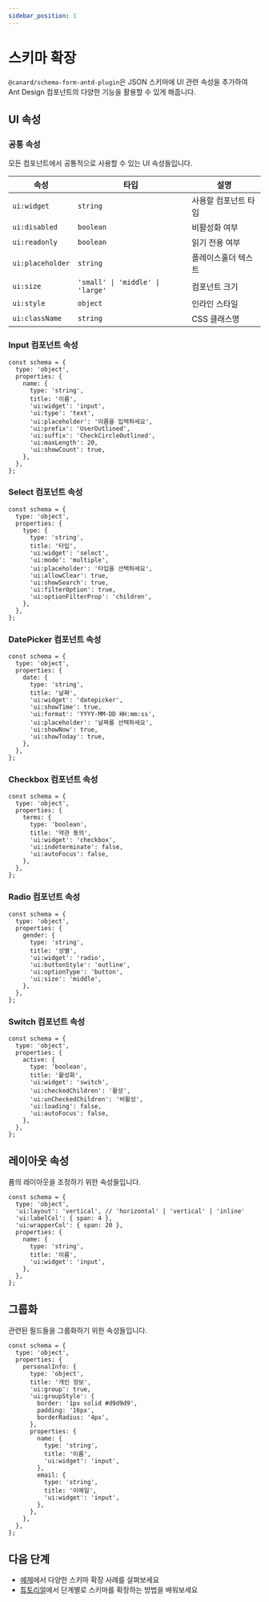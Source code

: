 ```yaml
---
sidebar_position: 1
---
```


# 스키마 확장

`@canard/schema-form-antd-plugin`은 JSON 스키마에 UI 관련 속성을 추가하여 Ant Design 컴포넌트의 다양한 기능을 활용할 수 있게 해줍니다.

## UI 속성

### 공통 속성

모든 컴포넌트에서 공통적으로 사용할 수 있는 UI 속성들입니다.

| 속성             | 타입                             | 설명                 |
| ---------------- | -------------------------------- | -------------------- |
| `ui:widget`      | `string`                         | 사용할 컴포넌트 타입 |
| `ui:disabled`    | `boolean`                        | 비활성화 여부        |
| `ui:readonly`    | `boolean`                        | 읽기 전용 여부       |
| `ui:placeholder` | `string`                         | 플레이스홀더 텍스트  |
| `ui:size`        | `'small' \| 'middle' \| 'large'` | 컴포넌트 크기        |
| `ui:style`       | `object`                         | 인라인 스타일        |
| `ui:className`   | `string`                         | CSS 클래스명         |

### Input 컴포넌트 속성

```tsx
const schema = {
  type: 'object',
  properties: {
    name: {
      type: 'string',
      title: '이름',
      'ui:widget': 'input',
      'ui:type': 'text',
      'ui:placeholder': '이름을 입력하세요',
      'ui:prefix': 'UserOutlined',
      'ui:suffix': 'CheckCircleOutlined',
      'ui:maxLength': 20,
      'ui:showCount': true,
    },
  },
};
```

### Select 컴포넌트 속성

```tsx
const schema = {
  type: 'object',
  properties: {
    type: {
      type: 'string',
      title: '타입',
      'ui:widget': 'select',
      'ui:mode': 'multiple',
      'ui:placeholder': '타입을 선택하세요',
      'ui:allowClear': true,
      'ui:showSearch': true,
      'ui:filterOption': true,
      'ui:optionFilterProp': 'children',
    },
  },
};
```

### DatePicker 컴포넌트 속성

```tsx
const schema = {
  type: 'object',
  properties: {
    date: {
      type: 'string',
      title: '날짜',
      'ui:widget': 'datepicker',
      'ui:showTime': true,
      'ui:format': 'YYYY-MM-DD HH:mm:ss',
      'ui:placeholder': '날짜를 선택하세요',
      'ui:showNow': true,
      'ui:showToday': true,
    },
  },
};
```

### Checkbox 컴포넌트 속성

```tsx
const schema = {
  type: 'object',
  properties: {
    terms: {
      type: 'boolean',
      title: '약관 동의',
      'ui:widget': 'checkbox',
      'ui:indeterminate': false,
      'ui:autoFocus': false,
    },
  },
};
```

### Radio 컴포넌트 속성

```tsx
const schema = {
  type: 'object',
  properties: {
    gender: {
      type: 'string',
      title: '성별',
      'ui:widget': 'radio',
      'ui:buttonStyle': 'outline',
      'ui:optionType': 'button',
      'ui:size': 'middle',
    },
  },
};
```

### Switch 컴포넌트 속성

```tsx
const schema = {
  type: 'object',
  properties: {
    active: {
      type: 'boolean',
      title: '활성화',
      'ui:widget': 'switch',
      'ui:checkedChildren': '활성',
      'ui:unCheckedChildren': '비활성',
      'ui:loading': false,
      'ui:autoFocus': false,
    },
  },
};
```

## 레이아웃 속성

폼의 레이아웃을 조정하기 위한 속성들입니다.

```tsx
const schema = {
  type: 'object',
  'ui:layout': 'vertical', // 'horizontal' | 'vertical' | 'inline'
  'ui:labelCol': { span: 4 },
  'ui:wrapperCol': { span: 20 },
  properties: {
    name: {
      type: 'string',
      title: '이름',
      'ui:widget': 'input',
    },
  },
};
```

## 그룹화

관련된 필드들을 그룹화하기 위한 속성들입니다.

```tsx
const schema = {
  type: 'object',
  properties: {
    personalInfo: {
      type: 'object',
      title: '개인 정보',
      'ui:group': true,
      'ui:groupStyle': {
        border: '1px solid #d9d9d9',
        padding: '16px',
        borderRadius: '4px',
      },
      properties: {
        name: {
          type: 'string',
          title: '이름',
          'ui:widget': 'input',
        },
        email: {
          type: 'string',
          title: '이메일',
          'ui:widget': 'input',
        },
      },
    },
  },
};
```

## 다음 단계

- [예제](./examples.md)에서 다양한 스키마 확장 사례를 살펴보세요
- [튜토리얼](./tutorials.md)에서 단계별로 스키마를 확장하는 방법을 배워보세요
